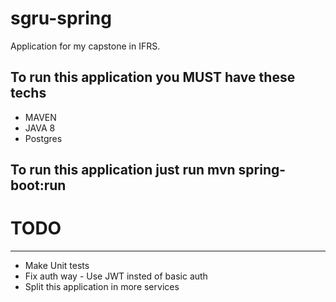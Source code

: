 # sgru-spring
Application for my capstone in IFRS.

To run this application you MUST have these techs 
-------
- MAVEN
- JAVA 8 
- Postgres 

To run this application just run mvn spring-boot:run 
------

# TODO 
-----
- Make Unit tests 
- Fix auth way - Use JWT insted of basic auth
- Split this application in more services
